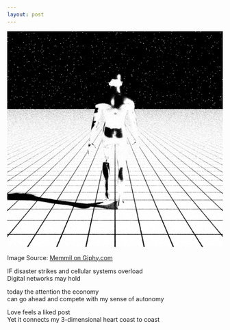 ```yaml
---
layout: post
---
```



![alt text](/assets/giphy2.gif)

Image Source: [Memmil on Giphy.com](https://giphy.com/gifs/walk-bw-blackandwhite-vkYfKH4Hz3ux7SU9f3)


IF disaster strikes and cellular systems overload<br>
Digital networks may hold<br>

today the attention the economy <br>
can go ahead and
compete with my sense of autonomy<br>

Love feels a liked post<br>
Yet it connects 
my 3-dimensional heart 
coast to coast<br>







